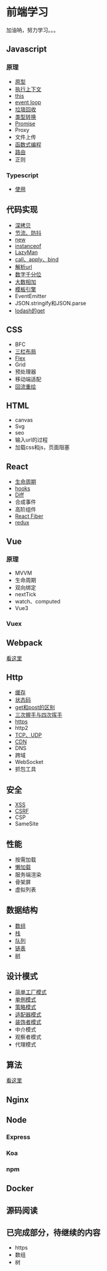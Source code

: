 # 前端学习

加油呐，努力学习。。。

## Javascript

### 原理

* [原型](./js/prototype.md)
* [执行上下文](./js/context.md)
* [this](./js/this.md)
* [event loop](./js/event-loop.md)
* [垃圾回收](./js/garbage.md)
* [类型转换](./js/type.md)
* [Promise](./js/promise.md)
* Proxy
* 文件上传
* [函数式编程](./js/function.md)
* [路由](./js/router.md)
* 正则

### Typescript
* [使用](./typescript/typescript.md)

## 代码实现

* [深拷贝](./write/clone.md)
* [节流、防抖](./write/debounce.md)
* [new](./write/new.md)
* [instanceof](./write/instanceof.md)
* [LazyMan](./write/lazyman.md)
* [call、apply、bind](./write/call.md)
* [解析url](./write/url-params.md)
* [数字千分位](./write/thousand.md)
* [大数相加](./write/num.md)
* [模板引擎](./write/template.md)
* EventEmitter
* JSON.stringify和JSON.parse
* [lodash的get](./write/lodashGet.md)


## CSS

* BFC
* [三栏布局](./css/layout.md)
* [Flex](./css/flex.md)
* Grid
* 预处理器
* 移动端适配
* [回流重绘](./css/repaint.md)

## HTML

* canvas
* Svg
* seo
* 输入url的过程
* 加载css和js，页面阻塞

## React

* [生命周期](./react/life-circle.md)
* [hooks](./react/hooks.md)
* [Diff](./react/diff.md)
* 合成事件
* 高阶组件
* [React Fiber](./react/fiber.md)
* [redux](./react/redux.md)

## Vue

### 原理

* MVVM
* 生命周期
* 双向绑定
* nextTick
* watch、computed
* Vue3

### Vuex

## Webpack

[看这里](https://github.com/GrayFrost/Basic-Project)

## Http

* [缓存](./http/cache.md)
* [状态码](./http/code.md)
* [get和post的区别](./http/get.md)
* [三次握手与四次挥手](./http/shakeHand.md)
* [https](./http/https.md)
* http2
* [TCP、UDP](./http/tcp.md)
* [CDN](./http/cdn.md)
* DNS
* 跨域
* WebSocket
* 抓包工具

## 安全

* [XSS](./security/xss.md)
* [CSRF](./security/csrf.md)
* CSP
* SameSite

## 性能

* 按需加载
* [懒加载](./write/lazyload.md)
* 服务端渲染
* 骨架屏
* 虚拟列表

## 数据结构

* [数组](./data-structure/array.md)
* [栈](./data-structure/stack.md)
* [队列](./data-structure/queue.md)
* [链表](./data-structure/linkedList.md)
* [树](./data-structure/tree.md)

## 设计模式

* [简单工厂模式](./design-pattern/factory-pattern.md)
* [单例模式](./design-pattern/singleton-pattern.md)
* [策略模式](./design-pattern/strategy-pattern.md)
* [适配器模式](./design-pattern/adaptor-pattern.md)
* [装饰者模式](./design-pattern/decorator-pattern.md)
* 中介模式
* 观察者模式
* 代理模式

## 算法

[看这里](https://github.com/GrayFrost/learn-alg)

## Nginx

## Node

### Express

### Koa

### npm

## Docker

## 源码阅读


## 已完成部分，待继续的内容
* https
* 数组
* 树


